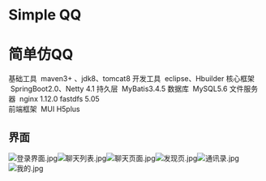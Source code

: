 # Simple QQ
# 简单仿QQ

基础工具  maven3+ 、jdk8、tomcat8 
开发工具  eclipse、Hbuilder 
核心框架  SpringBoot2.0、Netty 4.1 
持久层  MyBatis3.4.5 
数据库  MySQL5.6
文件服务器  nginx 1.12.0 fastdfs 5.05  
前端框架  MUI H5plus

## 界面

![登录界面.jpg](https://cdn.nlark.com/yuque/0/2020/jpeg/631670/1606049857540-c63e4bd5-79be-4f0a-a2cf-7431ffa153cc.jpeg#align=left&display=inline&height=640&margin=%5Bobject%20Object%5D&name=%E7%99%BB%E5%BD%95%E7%95%8C%E9%9D%A2.jpg&originHeight=1920&originWidth=1080&size=148793&status=done&style=stroke&width=360)![聊天列表.jpg](https://cdn.nlark.com/yuque/0/2020/jpeg/631670/1606049858103-38cf1fd6-394a-4a93-b061-0077ef2d8610.jpeg#align=left&display=inline&height=640&margin=%5Bobject%20Object%5D&name=%E8%81%8A%E5%A4%A9%E5%88%97%E8%A1%A8.jpg&originHeight=1920&originWidth=1080&size=106749&status=done&style=stroke&width=360)![聊天页面.jpg](https://cdn.nlark.com/yuque/0/2020/jpeg/631670/1606049858997-8262f657-f72d-494c-ba41-894c23246bf8.jpeg#align=left&display=inline&height=640&margin=%5Bobject%20Object%5D&name=%E8%81%8A%E5%A4%A9%E9%A1%B5%E9%9D%A2.jpg&originHeight=1920&originWidth=1080&size=218460&status=done&style=stroke&width=360)![发现页.jpg](https://cdn.nlark.com/yuque/0/2020/jpeg/631670/1606049856736-11d9cb46-0153-40d9-9109-cc8e2a999637.jpeg#align=left&display=inline&height=640&margin=%5Bobject%20Object%5D&name=%E5%8F%91%E7%8E%B0%E9%A1%B5.jpg&originHeight=1920&originWidth=1080&size=123727&status=done&style=stroke&width=360)![通讯录.jpg](https://cdn.nlark.com/yuque/0/2020/jpeg/631670/1606049859987-c8060543-3904-4821-b1bc-6c1cc35dbd8e.jpeg#align=left&display=inline&height=640&margin=%5Bobject%20Object%5D&name=%E9%80%9A%E8%AE%AF%E5%BD%95.jpg&originHeight=1920&originWidth=1080&size=125570&status=done&style=none&width=360)![我的.jpg](https://cdn.nlark.com/yuque/0/2020/jpeg/631670/1606049861303-8712a6d2-9e39-4ce7-99e9-00f3e7172c04.jpeg#align=left&display=inline&height=640&margin=%5Bobject%20Object%5D&name=%E6%88%91%E7%9A%84.jpg&originHeight=1920&originWidth=1080&size=142759&status=done&style=none&width=360)
